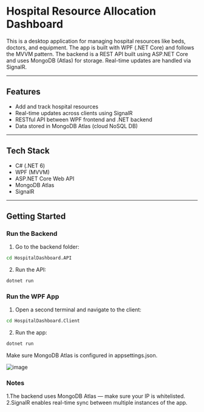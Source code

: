 # Hospital Resource Allocation Dashboard

This is a desktop application for managing hospital resources like beds, doctors, and equipment. The app is built with WPF (.NET Core) and follows the MVVM pattern. The backend is a REST API built using ASP.NET Core and uses MongoDB (Atlas) for storage. Real-time updates are handled via SignalR.

---

## Features

- Add and track hospital resources
- Real-time updates across clients using SignalR
- RESTful API between WPF frontend and .NET backend
- Data stored in MongoDB Atlas (cloud NoSQL DB)

---

## Tech Stack

- C# (.NET 6)
- WPF (MVVM)
- ASP.NET Core Web API
- MongoDB Atlas
- SignalR

---

## Getting Started

### Run the Backend

1. Go to the backend folder:

```bash
cd HospitalDashboard.API
```

2. Run the API:

```bash
dotnet run
```

### Run the WPF App

1. Open a second terminal and navigate to the client:

```bash
cd HospitalDashboard.Client
```

2. Run the app:

```bash
dotnet run
```
Make sure MongoDB Atlas is configured in appsettings.json.

![image](https://github.com/user-attachments/assets/a898f825-ab66-42eb-bbc9-d8f0550398ff)

### Notes

1.The backend uses MongoDB Atlas — make sure your IP is whitelisted.
2.SignalR enables real-time sync between multiple instances of the app.


    
